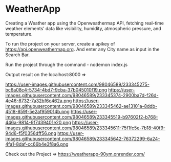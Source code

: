 # WeatherApp
Creating a Weather app using the Openweathermap API, fetching real-time weather elements’ data like visibility, humidity, atmospheric pressure, and temperature.

To run the project on your server, create a apikey of https://api.openweathermap.org. And enter any City name as input in the Search Bar.

Run the project through the command - nodemon index.js

Output result on the localhost:8000 =>

https://user-images.githubusercontent.com/98046589/233345275-bc6a08c4-5734-4bd7-9cba-37b045010f19.png
https://user-images.githubusercontent.com/98046589/233345374-2900ba7d-f26d-4e46-8732-7a32bf6c462a.png
https://user-images.githubusercontent.com/98046589/233345462-ae13101a-8ddb-4518-859f-5e2af959014b.png
https://user-images.githubusercontent.com/98046589/233345519-b97602f2-b768-446a-9814-9f7d39401e20.png
https://user-images.githubusercontent.com/98046589/233345611-75f1fc5e-7b18-40f9-94d6-f5f0356dff56.png
https://user-images.githubusercontent.com/98046589/233345642-76372299-6a24-4fa1-8daf-cc66b4e3f8a6.png

Check out the Project =>
https://weatherapp-90ym.onrender.com/

